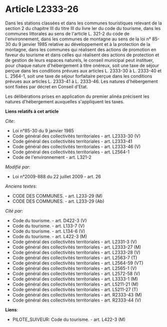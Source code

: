 # Article L2333-26

Dans les stations classées et dans les communes touristiques relevant de la section 2 du chapitre III du titre III du livre
Ier du code du tourisme, dans les communes littorales au sens de l'article L. 321-2 du code de l'environnement, dans les
communes de montagne au sens de la loi n° 85-30 du 9 janvier 1985 relative au développement et à la protection de la
montagne, dans les communes qui réalisent des actions de promotion en faveur du tourisme et dans celles qui réalisent des
actions de protection et de gestion de leurs espaces naturels, le conseil municipal peut instituer, pour chaque nature
d'hébergement à titre onéreux, soit une taxe de séjour perçue dans les conditions prévues aux articles L. 2333-30 à L.
2333-40 et L. 2564-1, soit une taxe de séjour forfaitaire perçue dans les conditions prévues aux articles L. 2333-41 à L.
2333-46. Les natures d'hébergement sont fixées par décret en Conseil d'Etat. 

Les délibérations prises en application du premier alinéa précisent les natures d'hébergement auxquelles s'appliquent les
taxes.

**Liens relatifs à cet article**

_Cite_:

  - Loi n°85-30 du 9 janvier 1985
  - Code général des collectivités territoriales - art. L2333-30 (V)
  - Code général des collectivités territoriales - art. L2333-41
  - Code général des collectivités territoriales - art. L2333-46 (V)
  - Code général des collectivités territoriales - art. L2564-1
  - Code de l'environnement - art. L321-2

_Modifié par_:

  - Loi n°2009-888 du 22 juillet 2009 - art. 26

_Anciens textes_:

  - CODE DES COMMUNES. - art. L233-29 (M)
  - CODE DES COMMUNES. - art. L233-29 (Ab)

_Cité par_:

  - Code du tourisme. - art. D422-3 (V)
  - Code du tourisme. - art. L133-7 (V)
  - Code du tourisme. - art. L134-6 (V)
  - Code du tourisme. - art. L422-3 (M)
  - Code général des collectivités territoriales - art. L2331-3 (V)
  - Code général des collectivités territoriales - art. L2333-27 (M)
  - Code général des collectivités territoriales - art. L2333-28 (V)
  - Code général des collectivités territoriales - art. L2563-7 (T)
  - Code général des collectivités territoriales - art. L2564-59 (VT)
  - Code général des collectivités territoriales - art. L2565-1 (V)
  - Code général des collectivités territoriales - art. L2572-58 (V)
  - Code général des collectivités territoriales - art. L3333-1 (M)
  - Code général des collectivités territoriales - art. L5211-21 (M)
  - Code général des collectivités territoriales - art. L5211-27 (T)
  - Code général des collectivités territoriales - art. R2333-43 (M)
  - Code général des collectivités territoriales - art. R2333-44 (V)

**Liens**:

  - PILOTE_SUIVEUR: Code du tourisme. - art. L422-3 (M)
